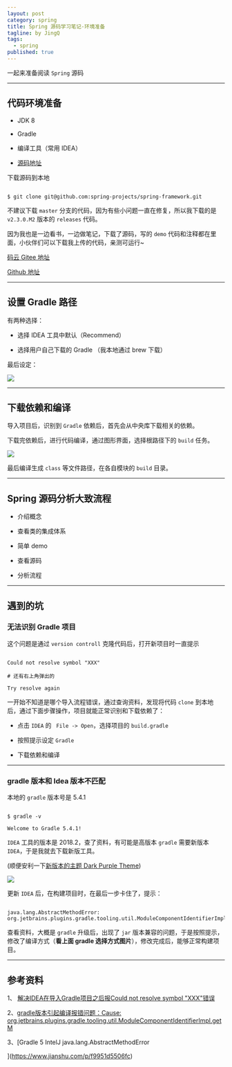 ```yaml
---
layout: post
category: spring
title: Spring 源码学习笔记-环境准备
tagline: by JingQ
tags: 
  - spring
published: true
---
```


一起来准备阅读 `Spring` 源码

<!--more--> 

---

## 代码环境准备 

- JDK 8 

- Gradle 

- 编译工具（常用 IDEA） 

- [源码地址](https://github.com/spring-projects/spring-framework/tree/v5.2.0.M2) 

下载源码到本地 

``` 

$ git clone git@github.com:spring-projects/spring-framework.git 

```

不建议下载 `master` 分支的代码，因为有些小问题一直在修复，所以我下载的是 `v2.3.0.M2` 版本的 `releases` 代码。 

因为我也是一边看书，一边做笔记，下载了源码，写的 `demo` 代码和注释都在里面，小伙伴们可以下载我上传的代码，亲测可运行~ 

[码云 Gitee 地址](https://gitee.com/vip-augus/spring-analysis-note.git) 

[Github 地址](https://github.com/Vip-Augus/spring-analysis-note) 

---

## 设置 Gradle 路径 

有两种选择： 

- 选择 IDEA 工具中默认（Recommend） 

- 选择用户自己下载的 Gradle （我本地通过 brew 下载） 

最后设定： 

![](http://www.justdojava.com/assets/images/2019/java/image_yjq/Spring/env_prepared/gradle_selected.png) 

---

## 下载依赖和编译 

导入项目后，识别到 `Gradle` 依赖后，首先会从中央库下载相关的依赖。 

下载完依赖后，进行代码编译，通过图形界面，选择根路径下的 `build` 任务。 

![](http://www.justdojava.com/assets/images/2019/java/image_yjq/Spring/env_prepared/gradle_building.png) 

最后编译生成 `class` 等文件路径，在各自模块的 `build` 目录。 

---

## Spring 源码分析大致流程 

- 介绍概念 

- 查看类的集成体系 

- 简单 demo 

- 查看源码 

- 分析流程 

---

## 遇到的坑 

### 无法识别 Gradle 项目 

这个问题是通过 `version controll` 克隆代码后，打开新项目时一直提示 

``` 

Could not resolve symbol "XXX" 

# 还有右上角弹出的 

Try resolve again 

```

一开始不知道是哪个导入流程错误，通过查询资料，发现将代码 `clone` 到本地后，通过下面步骤操作，项目就能正常识别和下载依赖了： 

- 点击 `IDEA` 的 ` File -> Open`，选择项目的 `build.gradle` 

- 按照提示设定 `Gradle` 

- 下载依赖和编译 

---

### gradle 版本和 Idea 版本不匹配 

本地的 `gradle` 版本号是 5.4.1 

```linux 

$ gradle -v 

Welcome to Gradle 5.4.1! 

```

`IDEA` 工具的版本是 2018.2，查了资料，有可能是高版本 `gradle` 需要新版本 `IDEA`，于是我就去下载新版工具。 

(顺便安利一下[新版本的主题 Dark Purple Theme](https://plugins.jetbrains.com/plugin/12100-dark-purple-theme)) 

![](https://raw.githubusercontent.com/OlyaB/DarkPurpleTheme/master/screenshots/darkpurple-main-window.png) 

更新 `IDEA` 后，在构建项目时，在最后一步卡住了，提示： 

``` 

java.lang.AbstractMethodError: org.jetbrains.plugins.gradle.tooling.util.ModuleComponentIdentifierImpl.getModuleIdentifier()Lorg/gradle/api/artifacts/ModuleIdentifier; 

```

查看资料，大概是 `gradle` 升级后，出现了 `jar` 版本兼容的问题，于是按照提示，修改了编译方式（**看上面 gradle 选择方式图片**），修改完成后，能够正常构建项目。 

---

## 参考资料 

1、 [解决IDEA在导入Gradle项目之后报Could not resolve symbol "XXX"错误](https://www.jianshu.com/p/f1fb53a494ab) 

2、[gradle版本引起编译报错问题：Cause: org.jetbrains.plugins.gradle.tooling.util.ModuleComponentIdentifierImpl.getM](https://blog.csdn.net/leftfist/article/details/88617463) 

3、[Gradle 5 IntelJ java.lang.AbstractMethodError 

](https://www.jianshu.com/p/f9951d5506fc) 